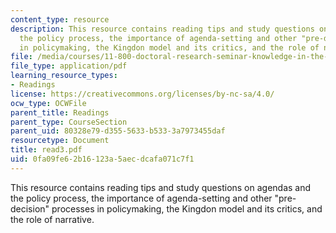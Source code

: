 ```yaml
---
content_type: resource
description: This resource contains reading tips and study questions on agendas and
  the policy process, the importance of agenda-setting and other "pre-decision" processes
  in policymaking, the Kingdon model and its critics, and the role of narrative.
file: /media/courses/11-800-doctoral-research-seminar-knowledge-in-the-public-arena-spring-2007/0fa09fe62b16123a5aecdcafa071c7f1_read3.pdf
file_type: application/pdf
learning_resource_types:
- Readings
license: https://creativecommons.org/licenses/by-nc-sa/4.0/
ocw_type: OCWFile
parent_title: Readings
parent_type: CourseSection
parent_uid: 80328e79-d355-5633-b533-3a7973455daf
resourcetype: Document
title: read3.pdf
uid: 0fa09fe6-2b16-123a-5aec-dcafa071c7f1
---
```

This resource contains reading tips and study questions on agendas and the policy process, the importance of agenda-setting and other "pre-decision" processes in policymaking, the Kingdon model and its critics, and the role of narrative.